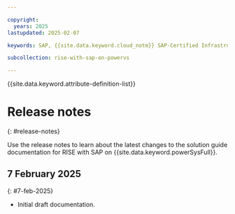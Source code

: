 ```yaml
---

copyright:
  years: 2025
lastupdated: 2025-02-07

keywords: SAP, {{site.data.keyword.cloud_notm}} SAP-Certified Infrastructure, {{site.data.keyword.ibm_cloud_sap}}, SAP Workloads

subcollection: rise-with-sap-on-powervs

---
```


{{site.data.keyword.attribute-definition-list}}

# Release notes
{: #release-notes}

Use the release notes to learn about the latest changes to the solution guide documentation for RISE with SAP on {{site.data.keyword.powerSysFull}}.

## 7 February 2025
{: #7-feb-2025}

* Initial draft documentation.
